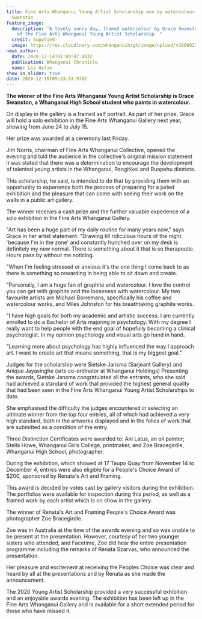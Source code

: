 ```yaml
---
title: Fine Arts Whanganui Young Artist Scholarship won by watercolourist Grace
  Swanston
feature_image:
  description: "A lovely sunny day, framed watercolour by Grace Swanston, winner
    of the Fine Arts Whanganui Young Artist Scholarship. "
  credit: Supplied
  image: https://res.cloudinary.com/whanganuihigh/image/upload/v1608027488/News/Grace_Swanston._chron_14.12.20.jpg
news_author:
  date: 2020-12-14T01:09:07.483Z
  publication: Whanganui Chronicle
  name: Liz Wylie
show_in_slider: true
date: 2020-12-15T09:23:53.978Z
---
```

**The winner of the Fine Arts Whanganui Young Artist Scholarship is Grace Swanston, a Whanganui High School student who paints in watercolour.**

On display in the gallery is a framed self portrait. As part of her prize, Grace will hold a solo exhibition in the Fine Arts Whanganui Gallery next year, showing from June 24 to July 15.

Her prize was awarded at a ceremony last Friday.

Jim Norris, chairman of Fine Arts Whanganui Collective, opened the evening and told the audience in the collective's original mission statement it was stated that there was a determination to encourage the development of talented young artists in the Whanganui, Rangitikei and Ruapehu districts.

This scholarship, he said, is intended to do that by providing them with an opportunity to experience both the process of preparing for a juried exhibition and the pleasure that can come with seeing their work on the walls in a public art gallery.

The winner receives a cash prize and the further valuable experience of a solo exhibition in the Fine Arts Whanganui Gallery.

"Art has been a huge part of my daily routine for many years now," says Grace in her artist statement. "Drawing till ridiculous hours of the night 'because I'm in the zone' and constantly hunched over on my desk is definitely my new normal. There is something about it that is so therapeutic. Hours pass by without me noticing.

"When I'm feeling stressed or anxious it's the one thing I come back to as there is something so rewarding in being able to sit down and create.

"Personally, I am a huge fan of graphite and watercolour. I love the control you can get with graphite and the looseness with watercolour. My two favourite artists are Michael Borremans, specifically his coffee and watercolour works, and Miles Johnston for his breathtaking graphite works.

"I have high goals for both my academic and artistic success. I am currently enrolled to do a Bachelor of Arts majoring in psychology. With my degree I really want to help people with the end goal of hopefully becoming a clinical psychologist. In my opinion psychology and visual arts go hand in hand.

"Learning more about psychology has highly influenced the way I approach art. I want to create art that means something, that is my biggest goal."

Judges for the scholarship were Sietske Jansma (Sarjeant Gallery) and Anique Jayasinghe (arts co-ordinator at Whanganui Holdings) Presenting the awards, Sietske Jansma congratulated all the entrants, who she said had achieved a standard of work that provided the highest general quality that had been seen in the Fine Arts Whanganui Young Artist Scholarships to date.

She emphasised the difficulty the judges encountered in selecting an ultimate winner from the top four entries, all of which had achieved a very high standard, both in the artworks displayed and in the folios of work that are submitted as a condition of the entry.

Three Distinction Certificates were awarded to: Ani Latus, an oil painter; Stella Howe, Whanganui Girls College, printmaker, and Zoe Bracegirdle, Whanganui High School, photographer.

During the exhibition, which showed at 17 Taupo Quay from November 14 to December 4, entries were also eligible for a People's Choice Award of $200, sponsored by Renata's Art and Framing.

This award is decided by votes cast by gallery visitors during the exhibition. The portfolios were available for inspection during this period, as well as a framed work by each artist which is on show in the gallery.

The winner of Renata's Art and Framing People's Choice Award was photographer Zoe Bracegirdle.

Zoe was in Australia at the time of the awards evening and so was unable to be present at the presentation. However, courtesy of her two younger sisters who attended, and Facetime, Zoe did hear the entire presentation programme including the remarks of Renata Szarvas, who announced the presentation.

Her pleasure and excitement at receiving the Peoples Choice was clear and heard by all at the presentations and by Renata as she made the announcement.

The 2020 Young Artist Scholarship provided a very successful exhibition and an enjoyable awards evening. The exhibition has been left up in the Fine Arts Whanganui Gallery and is available for a short extended period for those who have missed it.


